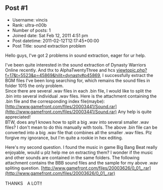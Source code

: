 ## Post #1
- Username: vincis
- Rank: ultra-n00b
- Number of posts: 1
- Joined date: Sat Feb 12, 2011 4:51 pm
- Post datetime: 2011-02-12T12:17:45+00:00
- Post Title: sound extraction problem

Hello guys, I've got 2 problems in sound extraction, eager for ur help.

I've been quite interested in the sound extraction of Dynasty Warriors Online recently. And thx to AlphaTwentyThree and hcs [viewtopic.php?f=17&t=5523&p=45869&hilit=dynasty#p45869](http://forum.xentax.com/viewtopic.php?f=17&t=5523&p=45869&hilit=dynasty#p45869), I successfully extract the BGM files I've been long searching for, which remains the sound files in folder 1015 the only problem.   
Since there are several .wav files in each .bin file, I would like to split the .bin into several individual .wav files. 
Here is the attachment containing the .bin file and the corresponding index file(maybe):
[http://www.gamefront.com/files/20003441/Sound.rar](http://www.gamefront.com/files/20003441/Sound.rar)
Any help is quite appreciated!   
BTW, does any1 knows how to split a big .wav into several smaller .wav files? I don't mean to do this manually with tools. The above .bin file can be converted into a big .wav file that combines all the smaller .wav files. Plz forgive my ignorance, but I'm quite a rookie in hex editing.

Here's my second question. I found the music in game Big Bang Beat really enjoyable, would u plz help me on extracting them? I wonder if the music and other sounds are contained in the same folders. The following attachment contains the BBB sound files and the sample for my above .wav spliting question.
[http://www.gamefront.com/files/20003626/0_01_.rar](http://www.gamefront.com/files/20003626/0_01_.rar)

THANKS　A LOT!!
